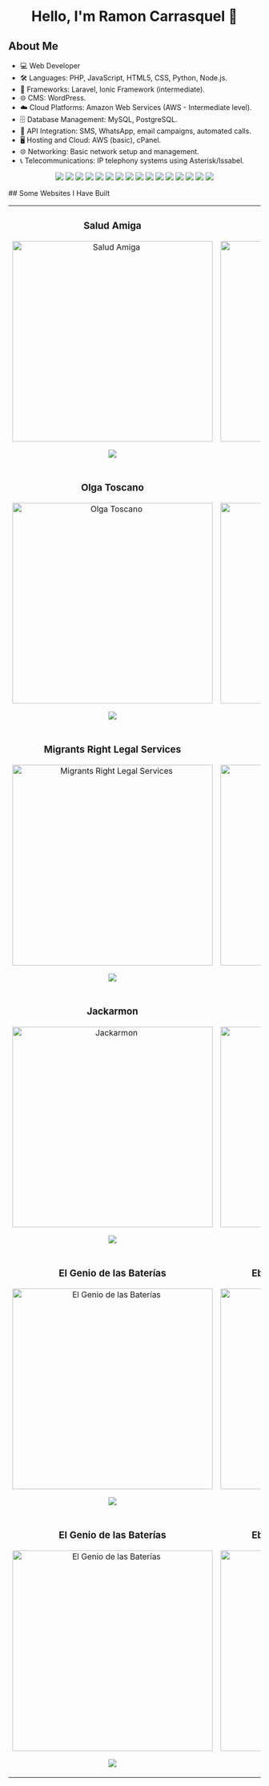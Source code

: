 <div align="center">
  <h1 align="center">Hello, I'm Ramon Carrasquel 👋</h1>
</div>

## About Me
- 💻 Web Developer 
- 🛠️ Languages: PHP, JavaScript, HTML5, CSS, Python, Node.js.
- 🧰 Frameworks: Laravel, Ionic Framework (intermediate).
-	🌐 CMS: WordPress.
-	☁️ Cloud Platforms: Amazon Web Services (AWS - Intermediate level).
-	🗄️ Database Management: MySQL, PostgreSQL.
-	🔗 API Integration: SMS, WhatsApp, email campaigns, automated calls.
-	🖥️ Hosting and Cloud: AWS (basic), cPanel.
-	🌐 Networking: Basic network setup and management.
-	📞 Telecommunications: IP telephony systems using Asterisk/Issabel.
 <div align="center">
    <p>
        <img src="https://img.shields.io/badge/PHP-777BB4?style=for-the-badge&logo=php&logoColor=white">
        <img src="https://img.shields.io/badge/Laravel-FF2D20?style=for-the-badge&logo=laravel&logoColor=white">
        <img src="https://img.shields.io/badge/Livewire-4E56A6?style=for-the-badge&logo=laravel&logoColor=white">
        <img src="https://img.shields.io/badge/MySQL-4479A1?style=for-the-badge&logo=mysql&logoColor=white">
        <img src="https://img.shields.io/badge/PostgreSQL-4169E1?style=for-the-badge&logo=postgresql&logoColor=white">
        <img src="https://img.shields.io/badge/AWS-232F3E?style=for-the-badge&logo=amazon-aws&logoColor=white">
        <img src="https://img.shields.io/badge/cPanel-FF6C2C?style=for-the-badge&logo=cpanel&logoColor=white">
        <img src="https://img.shields.io/badge/Node.js-339933?style=for-the-badge&logo=nodedotjs&logoColor=white">
        <img src="https://img.shields.io/badge/Python-3776AB?style=for-the-badge&logo=python&logoColor=white">
        <img src="https://img.shields.io/badge/Ionic-3880FF?style=for-the-badge&logo=ionic&logoColor=white">
        <img src="https://img.shields.io/badge/Issabel-EC7225?style=for-the-badge&logoColor=white">
        <img src="https://img.shields.io/badge/Soporte_Técnico-00A1E0?style=for-the-badge&logo=helpdesk&logoColor=white">
        <img src="https://img.shields.io/badge/Central_Telefónica-0078D4?style=for-the-badge&logo=phone&logoColor=white">
        <img src="https://img.shields.io/badge/Chatbot-FF9900?style=for-the-badge&logo=chatbot&logoColor=white">
        <img src="https://img.shields.io/badge/API-009688?style=for-the-badge&logo=api&logoColor=white">
        <img src="https://img.shields.io/badge/WordPress-21759B?style=for-the-badge&logo=wordpress&logoColor=white">
    </p>
</div>
## Some Websites I Have Built
<br>
<table width="100%">
   <tr>
      <td width="50%">
         <h3 align="center">Salud Amiga</h3>
         <div align="center">
            <a href="https://www.saludamiga.com/" target="_blank">
                <img src="https://i.imgur.com/i6TcWHo.png" width="400" alt="Salud Amiga">
            </a>
            <p>              
               <img src="https://img.shields.io/badge/WordPress-21759B?style=for-the-badge&logo=wordpress&logoColor=white">
            </p>            
         </div>
      </td>
      <td width="50%">
         <h3 align="center">Páramo House</h3>
         <div align="center">
            <a href="https://paramohouse.com/" target="_blank">
                <img src="https://i.imgur.com/clmDVlA.png" width="400" alt="Páramo House">
            </a>
            <p>
                <img src="https://img.shields.io/badge/WordPress-21759B?style=for-the-badge&logo=wordpress&logoColor=white">
            </p>
         </div>
      </td>
   </tr>
   <tr>
      <td width="50%">
         <h3 align="center">Olga Toscano</h3>
         <div align="center">
            <a href="https://olgatoscano.net/" target="_blank">
                <img src="https://i.imgur.com/jq8jA3G.png" width="400" alt="Olga Toscano">
            </a>
            <p>              
               <img src="https://img.shields.io/badge/WordPress-21759B?style=for-the-badge&logo=wordpress&logoColor=white">
            </p>            
         </div>
      </td>
      <td width="50%">
         <h3 align="center">Mujeres con Visión</h3>
         <div align="center">
            <a href="https://mujeresconvision.org/" target="_blank">
                <img src="https://i.imgur.com/PQR1n4l.png" width="400" alt="Mujeres con Visión">
            </a>
            <p>
                <img src="https://img.shields.io/badge/WordPress-21759B?style=for-the-badge&logo=wordpress&logoColor=white">
            </p>
         </div>
      </td>
   </tr>
    <tr>
        <td width="50%">
            <h3 align="center">Migrants Right Legal Services</h3>
            <div align="center">
                <a href="https://mrls.com.co/" target="_blank">
                    <img src="https://i.imgur.com/K1SjmUg.png" width="400" alt="Migrants Right Legal Services">
                </a>
                <p>
                    <img src="https://img.shields.io/badge/WordPress-21759B?style=for-the-badge&logo=wordpress&logoColor=white">
                </p>
            </div>
        </td>
        <td width="50%">
            <h3 align="center">Kusi</h3>
            <div align="center">
                <a href="https://kusimanagement.com/" target="_blank">
                    <img src="https://i.imgur.com/HNqvgUv.png" width="400" alt="Kusi">
                </a>
                <p>
                    <img src="https://img.shields.io/badge/WordPress-21759B?style=for-the-badge&logo=wordpress&logoColor=white">
                </p>
            </div>
        </td>
    </tr>
    <tr>
        <td width="50%">
            <h3 align="center">Jackarmon</h3>
            <div align="center">
                <a href="https://jackarmom.com/" target="_blank">
                    <img src="https://i.imgur.com/nCrRnW1.png" width="400" alt="Jackarmon">
                </a>
                <p>
                    <img src="https://img.shields.io/badge/WordPress-21759B?style=for-the-badge&logo=wordpress&logoColor=white">
                </p>
            </div>
        </td>
        <td width="50%">
            <h3 align="center">Eternalec</h3>
            <div align="center">
                <a href="https://eternalec.com/" target="_blank">
                    <img src="https://i.imgur.com/e4vq2N6.png" width="400" alt="Eternalec">
                </a>
                <p>
                    <img src="https://img.shields.io/badge/WordPress-21759B?style=for-the-badge&logo=wordpress&logoColor=white">
                </p>
            </div>
        </td>
    </tr>
    <tr>
        <td width="50%">
            <h3 align="center">El Genio de las Baterías</h3>
            <div align="center">
                <a href="https://elgeniodelasbaterias.com/" target="_blank">
                    <img src="https://i.imgur.com/DuWdSXk.png" width="400" alt="El Genio de las Baterías">
                </a>
                <p>
                    <img src="https://img.shields.io/badge/WordPress-21759B?style=for-the-badge&logo=wordpress&logoColor=white">
                </p>
            </div>
        </td>
        <td width="50%">
            <h3 align="center">Ebook La Vida Entre Fronteras</h3>
            <div align="center">
                <a href="https://ebook.difyfoundation.com/" target="_blank">
                    <img src="https://i.imgur.com/J4cBXlJ.png" width="400" alt="Ebook La Vida Entre Fronteras">
                </a>
                <p>
                    <img src="https://img.shields.io/badge/WordPress-21759B?style=for-the-badge&logo=wordpress&logoColor=white">
                </p>
            </div>
        </td>
    </tr>
    <tr>
        <td width="50%">
            <h3 align="center">El Genio de las Baterías</h3>
            <div align="center">
                <a href="https://elgeniodelasbaterias.com/" target="_blank">
                    <img src="https://i.imgur.com/DuWdSXk.png" width="400" alt="El Genio de las Baterías">
                </a>
                <p>
                    <img  src="https://img.shields.io/badge/WordPress-21759B?style=for-the-badge&logo=wordpress&logoColor=white">
                </p>
            </div>
        </td>
        <td width="50%">
            <h3 align="center">Ebook La Vida Entre Fronteras</h3>
            <div align="center">
                <a href="https://ebook.difyfoundation.com/" target="_blank">
                    <img src="https://i.imgur.com/J4cBXlJ.png" width="400" alt="Ebook La Vida Entre Fronteras">
                </a>
                <p>
                    <img src="https://img.shields.io/badge/WordPress-21759B?style=for-the-badge&logo=wordpress&logoColor=white">
                </p>
            </div>
        </td>
    </tr>
</table>
<!--
**rcarrasquel/rcarrasquel** is a ✨ _special_ ✨ repository because its `README.md` (this file) appears on your GitHub profile.

Here are some ideas to get you started:

- 🔭 I’m currently working on ...
- 🌱 I’m currently learning ...
- 👯 I’m looking to collaborate on ...
- 🤔 I’m looking for help with ...
- 💬 Ask me about ...
- 📫 How to reach me: ...
- 😄 Pronouns: ...
- ⚡ Fun fact: ...
-->
